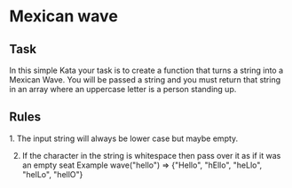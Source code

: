 <h1> Mexican wave </h1>

<h2>Task</h2>
In this simple Kata your task is to create a function that turns a string into a Mexican Wave. You will be passed a string and you must return that string in an array where an uppercase letter is a person standing up. 

<h2>Rules</h2>
 1.  The input string will always be lower case but maybe empty.

 2.  If the character in the string is whitespace then pass over it as if it was an empty seat
Example
wave("hello") => {"Hello", "hEllo", "heLlo", "helLo", "hellO"}